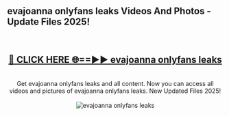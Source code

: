 <h2>evajoanna onlyfans leaks Videos And Photos - Update Files 2025!</h2>
<br>
<div align="center">
<h2><a href="https://top-ai-tools.click/QrbHav" rel="nofollow">🔴 CLICK HERE 🌐==►► evajoanna onlyfans leaks</a></h2>
<br>
Get evajoanna onlyfans leaks and all content. Now you can access all videos and pictures of evajoanna onlyfans leaks. New Updated Files 2025!
<br>
<br>
<a href="https://top-ai-tools.click/QrbHav" rel="nofollow" data-target="animated-image.originalLink"><img src="https://i.ibb.co.com/WyWwxjT/player-gif2.gif" alt="evajoanna onlyfans leaks" style="max-width: 100%; display: inline-block;" data-target="animated-image.originalImage"></a>
</div>
<br>